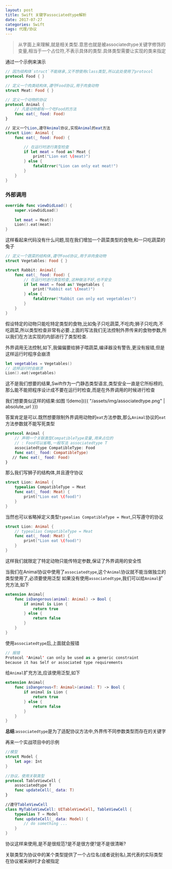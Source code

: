 ```yaml
---
layout: post
title: Swift 关键字associatedtype解析
date: 2017-07-27
categories: Swift
tags: 代理/协议
---
```

>从字面上来理解,就是相关类型.意思也就是被associatedtype关键字修饰的变量,相当于一个占位符,不表示具体的类型.具体类型需要让实现的类来指定


通过一个示例来演示
```swift
// 因为结构体`struct`不能继承,又不想使用class类型,所以此处使用了protocol
protocol Food { }

// 定义一个肉类结构体,遵守Food协议,用于肉食动物
struct Meat: Food { }

// 定义一个动物的协议
protocol Animal {
    // 凡是动物都有一个吃Food的方法
    func eat(_ food: Food)
}

// 定义一个Lion,遵守Animal协议,实现Animal的eat方法
struct Lion: Animal {
    func eat(_ food: Food) {

        // 在运行时进行类型检查
        if let meat = food as? Meat {
            print("Lion eat \(meat)")
        } else {
            fatalError("Lion can only eat meat!")
        }
    }
}
```
### 外部调用
```Swift
override func viewDidLoad() {
    super.viewDidLoad()
    
    let meat = Meat()
    Lion().eat(meat)
}
```

这样看起来代码没有什么问题,现在我们增加一个蔬菜类型的食物,和一只吃蔬菜的兔子

```swift
// 定义一个蔬菜的结构体,遵守Food协议,用于非肉食动物
struct Vegetables: Food { }

struct Rabbit: Animal{
    func eat(_ food: Food) {
        // 在运行时进行类型检查,这种做法不好,也不安全
        if let meat = food as? Vegetables {
            print("Rabbit eat \(meat)")
        } else {
            fatalError("Rabbit can only eat vegetables!")
        }
    }
}
```
假设特定的动物只能吃特定类型的食物,比如兔子只吃蔬菜,不吃肉;狮子只吃肉,不吃蔬菜,所以类型检查非常有必要.上面的写法我们无法控制外界传来的食物参数,所以我们在方法实现的内部进行了类型检查.

外界调用无法控制,如下,我偏偏要给狮子喂蔬菜,编译器没有警告,更没有报错,但是这样运行时程序会崩溃
```swift
let vegetables = Vegetables()
// 这样运行时会崩溃
Lion().eat(vegetables)
```
这不是我们想要的结果,Swift作为一门静态类型语言,类型安全一直是它所标榜的,那么能不能把程序设计成不要在运行时检查,而是在外界调用的时候进行检查

我们想要类似这样的结果:如图
![demo]({{ "/assets/img/associatedtype.png" | absolute_url }})

答案肯定是可以.既然想要限制外界调用动物的`eat`方法参数,那么`Animal`协议的`eat`方法参数就不能写死类型
```Swift
protocol Animal {
    // 声明一个关联类型CompatibleType变量,用来占位的
    // : Food可以省略,一般写法 associatedtype T
    associatedtype CompatibleType: Food
    func eat(_ food: CompatibleType)
   // func eat(_ food: Food)
}
```

那么我们写狮子的结构体,并且遵守协议
```Swift
struct Lion: Animal {
    typealias CompatibleType = Meat
    func eat(_ food: Meat) {
        print("Lion eat \(food)")
    }
}
```
当然也可以省略掉定义类型`typealias CompatibleType = Meat`,只写遵守的协议
```Swift
struct Lion: Animal {
    // typealias CompatibleType = Meat
    func eat(_ food: Meat) {
        print("Lion eat \(food)")
    }
}
```
这样我们就限定了特定动物只能传特定参数,保证了外界调用的安全性

当我们在Animal协议中使用了`associatedtype`,这个`Animal`协议就不能当做独立的类型使用了,必须要使用泛型
如果没有使用`associatedtype`,我们可以给`Animal`扩充方法,如下
```Swift
extension Animal{
    func isDangerous(animal: Animal) -> Bool {
        if animal is Lion {
            return true
        } else {
            return false
        }
    }
}
```
使用`associatedtype`后,上面就会报错
```Swift
// 报错
Protocol 'Animal' can only be used as a generic constraint
because it has Self or associated type requirements
```

给`Animal`扩充方法,应该使用泛型,如下
```Swift
extension Animal{
    func isDangerous<T: Animal>(animal: T) -> Bool {
        if animal is Lion {
            return true
        } else {
            return false
        }
    }
}
```

**总结**:`associatedtype`是为了适配协议方法中,外界传不同参数类型而存在的关键字

再来一个实战项目中的示例
```Swift
//模型
struct Model {
    let age: Int
}
 
//协议，使用关联类型
protocol TableViewCell {
    associatedtype T
    func updateCell(_ data: T)
}
 
//遵守TableViewCell
class MyTableViewCell: UITableViewCell, TableViewCell {
    typealias T = Model
    func updateCell(_ data: Model) {
        // do something ...
    }
}
```
协议这样来使用,是不是很规范?是不是很方便?是不是很清晰?

关联类型为协议中的某个类型提供了一个占位名(或者说别名),其代表的实际类型在协议被采纳时才会被指定
